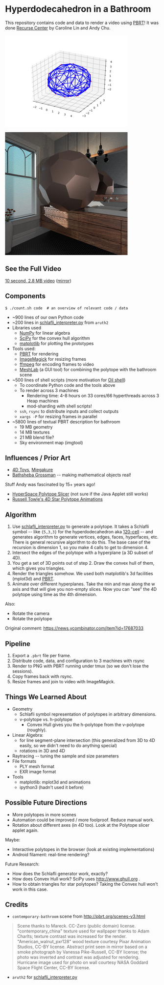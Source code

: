 Hyperdodecahedron in a Bathroom
===============================

This repository contains code and data to render a video using [PBRT][]!  It
was done [Recurse Center][] by Caroline Lin and Andy Chu.

[PBRT]: http://www.pbrt.org/
[Recurse Center]: https://recurse.com

<!-- TODO: screenshot of video -->

![Wireframe of Hyperdodecahedron][wireframe-120]

![Rendered Screenshot][rendered-120]

[wireframe-120]: https://raw.githubusercontent.com/caroline-lin/pbrt-video/master/media/5-3-3__frame002.small.png

[rendered-120]: https://raw.githubusercontent.com/caroline-lin/pbrt-video/master/media/frame050.small.png

See the Full Video
------------------

[10 second, 2.8 MB video][120-cell-bathroom] ([mirror][120-cell-mirror])

[120-cell-bathroom]: http://www.oilshell.org/recurse/120-cell-bathroom.original.html
[120-cell-mirror]: https://andychu.github.io/recurse/120-cell-bathroom.mirror.html

Components
----------

    $ ./count.sh code  # an overview of relevant code / data

- ~900 lines of our own Python code
- ~200 lines in [schlafli_interpreter.py][] from `aruth2`
- Libraries used
  - [NumPy][] for linear algebra
  - [SciPy][] for the convex hull algorithm
  - [matplotlib][] for plotting the prototypes
- Tools used:
  - [PBRT][] for rendering
  - [ImageMagick][] for resizing frames
  - [ffmpeg][] for encoding frames to video
  - [MeshLab][] (a GUI tool) for combining the polytope with the bathroom scene
- ~500 lines of shell scripts (more motivation for [Oil shell](http://www.oilshell.org/))
  - To coordinate Python code and the tools above
  - To render across 3 machines
    - Rendering time: 4-8 hours on 33 cores/66 hyperthreads across 3 Heap
      machines
    - mod-sharding with shell scripts!
  - `ssh`, `rsync` to distribute inputs and collect outputs
  - `xargs -P` for resizing frames in parallel
- ~5800 lines of textual PBRT description for bathroom
  - 19 MB geometry
  - 14 MB textures
  - 21 MB blend file?
  - Sky environment map (imgtool)

[schlafli_interpreter.py]: https://github.com/aruth2/schlafli/blob/master/schlafli_interpreter.py

[NumPy]: http://www.numpy.org/
[SciPy]: https://www.scipy.org/
[matplotlib]: https://matplotlib.org/

[ImageMagick]: https://www.imagemagick.org/script/index.php
[ffmpeg]: https://www.ffmpeg.org/
[MeshLab]: http://www.meshlab.net/

Influences / Prior Art
----------------------

- [4D Toys](http://4dtoys.com/), [Miegakure](http://miegakure.com/)
- [Bathsheba Grossman](https://bathsheba.com/sculpt/) -- making mathematical
  objects real!

Stuff Andy was fascinated by 15+ years ago!

- [HyperSpace Polytope Slicer](http://dogfeathers.com/java/hyperslice.html)
  (not sure if the Java Applet still works)
- [Russell Towle's 4D Star Polytope Animations](http://dogfeathers.com/towle/star.html)

Algorithm
---------

1. Use [schlafli_interpreter.py][] to generate a polytope.  It takes a
   Schlafli symbol -- like `{5,3,3}` for the hyperdodecahedron aka
   [120-cell][] -- and generates algorithm to generate vertices, edges, faces,
   hyperfaces, etc.  There is general recursive algorithm to do this.  The
   base case of the recursion is dimension 1, so you make 4 calls to get to
   dimension 4.
2. Intersect the edges of the polytope with a hyperplane (a 3D subset of 4D).
3. You get a set of 3D points out of step 2. Draw the convex hull of them,
   which gives you triangles.
4. Render the triangles somehow.  We used both matplotlib's 3d facilities
   (mplot3d) and [PBRT][].
5. Animate over different hyperplanes. Take the min and max along the w axis
   and that will give you non-empty slices. Now you can "see" the 4D polytope
   using time as the 4th dimension.

Also:

- Rotate the camera
- Rotate the polytope

[120-cell]: https://bathsheba.com/sculpt/

[schlafli]: https://github.com/aruth2/schlafli

Original comment: https://news.ycombinator.com/item?id=17687033

Pipeline
--------

1. Export a `.pbrt` file per frame.
2. Distribute code, data, and configuration to 3 machines with rsync
3. Render to PNG with PBRT running under tmux (so we don't lose the sessions).
4. Copy frames back with rsync.
5. Resize frames and join to video with ImageMagick.

Things We Learned About
-----------------------

- Geometry
  - Schlafli symbol representation of polytopes in arbitrary dimensions.
  - v-polytope vs. h-polytope 
    - Convex Hull gives you the h-polytope from the v-polytope (roughly).
- Linear Algebra:
  - for line segment-plane intersection (this generalized from 3D to 4D
    easily, so we didn't need to do anything special)
  - rotations in 3D and 4D
- Raytracing -- tuning the sample and size parameters
- File formats
  - PLY mesh format
  - EXR image format
- Tools
  - matplotlib: mplot3d and animations
  - ipython3 (hadn't used it before)

Possible Future Directions
--------------------------

- More polytopes in more scenes
- Automation could be improved / more foolproof.  Reduce manual work.
- Rotation about different axes (in 4D too).  Look at the Polytope slicer
  applet again.

Maybe:

- Interactive polytopes in the browser (look at existing implementations)
- Android filament: real-time rendering?

Future Research:

- How does the Schlafli generator work, exactly?
- How does Convex Hull work?  SciPy uses http://www.qhull.org .
- How to obtain triangles for star polytopes?  Taking the Convex hull won't
  work in this case.

Credits
-------

- `contemporary-bathroom` scene from http://pbrt.org/scenes-v3.html

> Scene thanks to Mareck. CC-Zero (public domain) license.
> "contemporary_china" texture used for wallpaper thanks to Adam Charlts;
> texture contrast was increased for the render. "American_walnut_pxr128" wood
> texture courtesy Pixar Animation Studios, CC-BY license. Abstract print seen
> in mirror based on a smoke photograph by Vanessa Pike-Russell, CC-BY
> license; the photo was inverted and contrast was adjusted for rendering.
> Hurricane image used for photo on wall courtesy NASA Goddard Space Flight
> Center, CC-BY license.

- `aruth2` for [schlafli_interpreter.py][]

